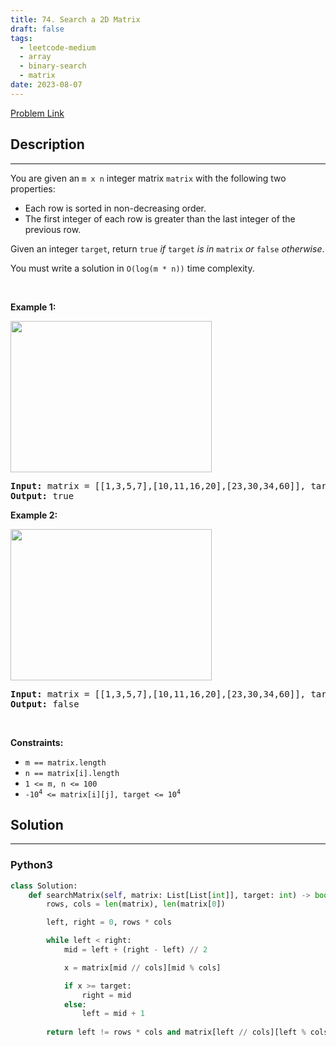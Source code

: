 ```yaml
---
title: 74. Search a 2D Matrix
draft: false
tags: 
  - leetcode-medium
  - array
  - binary-search
  - matrix
date: 2023-08-07
---
```


[Problem Link](https://leetcode.com/problems/search-a-2d-matrix/)

## Description

---
<p>You are given an <code>m x n</code> integer matrix <code>matrix</code> with the following two properties:</p>

<ul>
	<li>Each row is sorted in non-decreasing order.</li>
	<li>The first integer of each row is greater than the last integer of the previous row.</li>
</ul>

<p>Given an integer <code>target</code>, return <code>true</code> <em>if</em> <code>target</code> <em>is in</em> <code>matrix</code> <em>or</em> <code>false</code> <em>otherwise</em>.</p>

<p>You must write a solution in <code>O(log(m * n))</code> time complexity.</p>

<p>&nbsp;</p>
<p><strong class="example">Example 1:</strong></p>
<img alt="" src="https://assets.leetcode.com/uploads/2020/10/05/mat.jpg" style="width: 322px; height: 242px;" />
<pre>
<strong>Input:</strong> matrix = [[1,3,5,7],[10,11,16,20],[23,30,34,60]], target = 3
<strong>Output:</strong> true
</pre>

<p><strong class="example">Example 2:</strong></p>
<img alt="" src="https://assets.leetcode.com/uploads/2020/10/05/mat2.jpg" style="width: 322px; height: 242px;" />
<pre>
<strong>Input:</strong> matrix = [[1,3,5,7],[10,11,16,20],[23,30,34,60]], target = 13
<strong>Output:</strong> false
</pre>

<p>&nbsp;</p>
<p><strong>Constraints:</strong></p>

<ul>
	<li><code>m == matrix.length</code></li>
	<li><code>n == matrix[i].length</code></li>
	<li><code>1 &lt;= m, n &lt;= 100</code></li>
	<li><code>-10<sup>4</sup> &lt;= matrix[i][j], target &lt;= 10<sup>4</sup></code></li>
</ul>


## Solution

---
### Python3
``` py title='search-a-2d-matrix'
class Solution:
    def searchMatrix(self, matrix: List[List[int]], target: int) -> bool:
        rows, cols = len(matrix), len(matrix[0])

        left, right = 0, rows * cols

        while left < right:
            mid = left + (right - left) // 2

            x = matrix[mid // cols][mid % cols]

            if x >= target:
                right = mid
            else:
                left = mid + 1
        
        return left != rows * cols and matrix[left // cols][left % cols] == target
```

